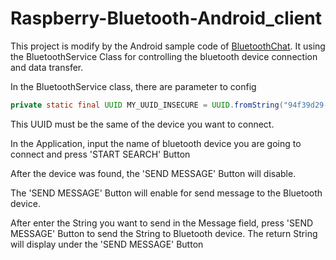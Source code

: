 # Raspberry-Bluetooth-Android_client



This project is modify by the Android sample code of [BluetoothChat](https://developer.android.com/samples/BluetoothChat/index.html).
It using the BluetoothService Class for controlling the bluetooth device connection and data transfer.

In the BluetoothService class, there are parameter to config

```java
private static final UUID MY_UUID_INSECURE = UUID.fromString("94f39d29-7d6d-437d-973b-fba39e49d4ee");
```

This UUID must be the same of the device you want to connect.

In the Application, input the name of bluetooth device you are going to connect and press 'START SEARCH' Button

After the device was found, the 'SEND MESSAGE' Button will disable.

The 'SEND MESSAGE' Button will enable for send message to the Bluetooth device.

After enter the String you want to send in the Message field, press 'SEND MESSAGE' Button to send the String to Bluetooth device. The return String will display under the 'SEND MESSAGE' Button